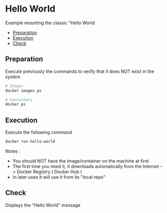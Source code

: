 # Hello World

Example mounting the classic "Hello World


- [Preparation](#preparation)
- [Execution](#execution)
- [Check](#check)





## <a name="installation">Preparation</a>

Execute previously the commands to verify that it does NOT exist in the system

```bash
# Images
docker images ps

# Containers
docker ps 
```





## <a name="execution">Execution</a>

Execute the following command

```bash
docker run hello-world
```

Notes :

* You should NOT have the image/container on the machine at first
* The first time you need it, it downloads automatically from the Internet -> Docker Registry ( Docker Hub )
* In later uses it will use it from its "local repo"





## <a name="check">Check</a>

Displays the "Hello World" message